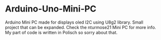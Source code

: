 # Arduino-Uno-Mini-PC
Arduino Mini PC made for displays  oled I2C using U8g2 library. Small project that can be expanded. Check the nturmose21 Mini PC for more info. My part of code is written in Polisch so sorry about that.

